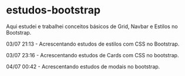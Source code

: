 # estudos-bootstrap

<p>Aqui estudei e trabalhei conceitos básicos de Grid, Navbar e Estilos no Bootstrap.</p>
<p>03/07 21:13 - Acrescentando estudos de estilos com CSS no Bootstrap.</p>
<p>03/07 23:16 - Acrescentando estudos de Cards com CSS no bootstrap.</p>
<p>04/07 00:42 - Acrescentando estudos de modais no bootstrap.</p>
